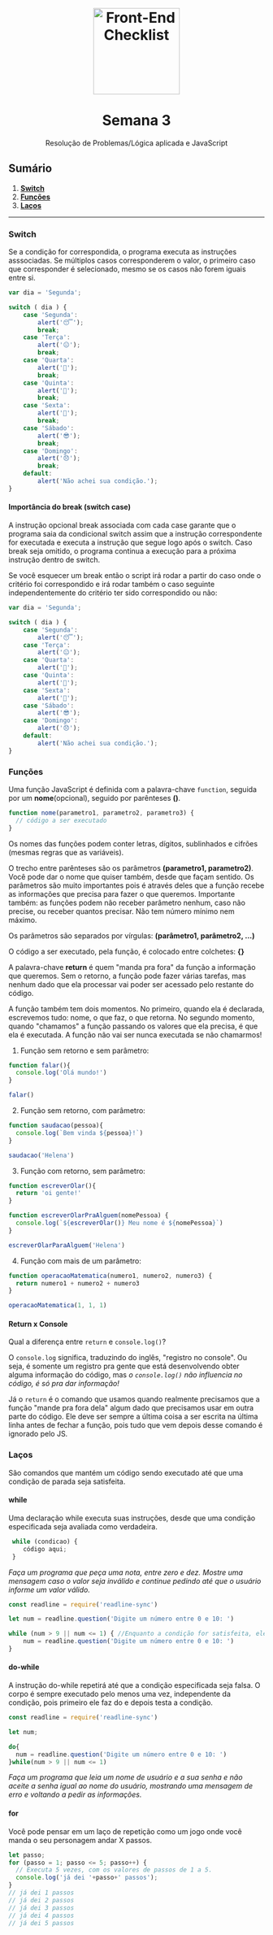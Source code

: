 <h1 align="center">
  <br>
  <img src="assets/web-development.png" alt="Front-End Checklist" width="170">
  <br>
    <br>
        Semana 3
  <br>
</h1>
<p align="center">Resolução de Problemas/Lógica aplicada e JavaScript<p>


## Sumário

1. **[Switch](#switch)**
2. **[Funções](#funções)**
3. **[Laços](#laços)**

----


### Switch
Se a condição for correspondida, o programa executa as instruções asssociadas. Se múltiplos casos corresponderem o valor, o primeiro caso que corresponder é selecionado, mesmo se os casos não forem iguais entre si.

```javascript
var dia = 'Segunda';

switch ( dia ) {
	case 'Segunda':
		alert('😴');
		break;
	case 'Terça':
		alert('😐');
		break;
	case 'Quarta':
		alert('🙂');
		break;
	case 'Quinta':
		alert('😬');
		break;
	case 'Sexta':
		alert('🤪');
		break;
	case 'Sábado':
		alert('😎');
		break;
	case 'Domingo':
		alert('😞');
		break;
	default:
		alert('Não achei sua condição.');
}
```

#### Importância do break (switch case)
A instrução opcional break associada com cada case garante que o programa saia da condicional switch assim que a instrução correspondente for executada  e executa a instrução que segue logo após o switch. Caso break seja omitido, o programa continua a execução para a próxima instrução dentro de switch. 

Se você esquecer um break então o script irá rodar a partir do caso onde o critério foi correspondido e irá rodar também o caso seguinte independentemente do critério ter sido correspondido ou não:


```javascript
var dia = 'Segunda';

switch ( dia ) {
	case 'Segunda':
		alert('😴');
	case 'Terça':
		alert('😐');
	case 'Quarta':
		alert('🙂');
	case 'Quinta':
		alert('😬');
	case 'Sexta':
		alert('🤪');
	case 'Sábado':
		alert('😎');
	case 'Domingo':
		alert('😞');
	default:
		alert('Não achei sua condição.');
}
```

### Funções

Uma função JavaScript é definida com a palavra-chave `function`, seguida por um **nome**(opcional), seguido por parênteses **()**.


```javascript
function nome(parametro1, parametro2, parametro3) {
  // código a ser executado
}
```
Os nomes das funções podem conter letras, dígitos, sublinhados e cifrões (mesmas regras que as variáveis).

O trecho entre parênteses são os parâmetros **(parametro1, parametro2)**. Você pode dar o nome que quiser também, desde que façam sentido. Os parâmetros são muito importantes pois é através deles que a função recebe as informações que precisa para fazer o que queremos. Importante também: as funções podem não receber parâmetro nenhum, caso não precise, ou receber quantos precisar. Não tem número mínimo nem máximo.

Os parâmetros são separados por vírgulas: **(parâmetro1, parâmetro2, ...)**

O código a ser executado, pela função, é colocado entre colchetes: **{}**

A palavra-chave **return** é quem "manda pra fora" da função a informação que queremos. Sem o retorno, a função pode fazer várias tarefas, mas nenhum dado que ela processar vai poder ser acessado pelo restante do código.

A função também tem dois momentos. No primeiro, quando ela é declarada, escrevemos tudo: nome, o que faz, o que retorna. No segundo momento, quando "chamamos" a função passando os valores que ela precisa, é que ela é executada. A função não vai ser nunca executada se não chamarmos!


1. Função sem retorno e sem parâmetro:
```js
function falar(){
  console.log('Olá mundo!')
}

falar()
```

2. Função sem retorno, com parâmetro:
```js
function saudacao(pessoa){
  console.log(`Bem vinda ${pessoa}!`)
}

saudacao('Helena')
```

3. Função com retorno, sem parâmetro:
```js
function escreverOlar(){
  return 'oi gente!'
}

function escreverOlarPraAlguem(nomePessoa) {
  console.log(`${escreverOlar()} Meu nome é ${nomePessoa}`)
}

escreverOlarParaAlguem('Helena')
```

4. Função com mais de um parâmetro:
```js
function operacaoMatematica(numero1, numero2, numero3) {
  return numero1 + numero2 + numero3
}

operacaoMatematica(1, 1, 1)
```

#### Return x Console

Qual a diferença entre `return` e `console.log()`?

O `console.log` significa, traduzindo do inglês, "registro no console". Ou seja, é somente um registro pra gente que está desenvolvendo obter alguma informação do código, mas *o `console.log()` não influencia no código, é só pra dar informação!*

Já o `return` é o comando que usamos quando realmente precisamos que a função "mande pra fora dela" algum dado que precisamos usar em outra parte do código. Ele deve ser sempre a última coisa a ser escrita na última linha antes de fechar a função, pois tudo que vem depois desse comando é ignorado pelo JS.


### Laços

São comandos que mantém um código sendo executado até que uma condição de parada seja satisfeita.

#### while

Uma declaração while executa suas instruções, desde que uma condição especificada seja avaliada como verdadeira.

```js
 while (condicao) {
    código aqui;
 }
```

*Faça um programa que peça uma nota, entre zero e dez. Mostre uma mensagem caso o valor seja inválido e continue pedindo até que o usuário informe um valor válido.*


```js
const readline = require('readline-sync')

let num = readline.question('Digite um número entre 0 e 10: ')

while (num > 9 || num <= 1) { //Enquanto a condição for satisfeita, ele entra no loop
    num = readline.question('Digite um número entre 0 e 10: ')
}
```

#### do-while

A instrução do-while repetirá até que a condição especificada seja falsa. O corpo é sempre executado pelo menos uma vez, independente da condição, pois primeiro ele faz do e depois testa a condição.

```js
const readline = require('readline-sync')

let num;

do{
  num = readline.question('Digite um número entre 0 e 10: ')
}while(num > 9 || num <= 1)
```

*Faça um programa que leia um nome de usuário e a sua senha e não aceite a senha igual ao nome do usuário, mostrando uma mensagem de erro e voltando a pedir as informações.*

#### for
Você pode pensar em um laço de repetição como um jogo onde você manda o seu personagem andar X passos.

```javascript
let passo;
for (passo = 1; passo <= 5; passo++) {
  // Executa 5 vezes, com os valores de passos de 1 a 5.
  console.log('já dei '+passo+' passos');
}
// já dei 1 passos
// já dei 2 passos
// já dei 3 passos
// já dei 4 passos
// já dei 5 passos
```